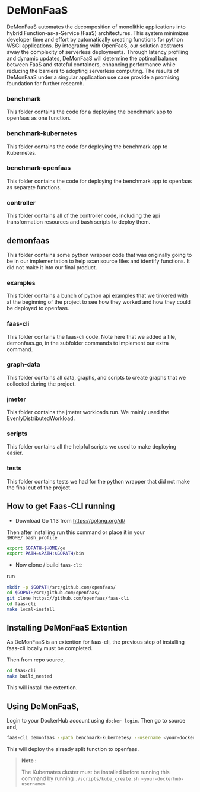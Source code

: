 # DeMonFaaS

DeMonFaaS automates the decomposition of monolithic applications into hybrid Function-as-a-Service (FaaS) architectures. This system minimizes developer time and effort by automatically creating functions for python WSGI applications. By integrating with OpenFaaS, our solution abstracts away the complexity of serverless deployments. Through latency profiling and dynamic updates, DeMonFaaS will determine the optimal balance between FaaS and stateful containers, enhancing performance while reducing the barriers to adopting serverless computing. The results of DeMonFaaS under a singular application use case provide a promising foundation for further research.

### benchmark
This folder contains the code for a deploying the benchmark app to openfaas as one function.

### benchmark-kubernetes
This folder contains the code for deploying the benchmark app to Kubernetes.

### benchmark-openfaas
This folder contains the code for deploying the benchmark app to openfaas as separate functions.

### controller
This folder contains all of the controller code, including the api transformation resources and bash scripts to deploy them.

## demonfaas
This folder contains some python wrapper code that was originally going to be in our implementation to help scan source files and identify 
functions. It did not make it into our final product.

### examples
This folder contains a bunch of python api examples that we tinkered with at the beginning of the project to see how they worked and how they could be deployed to openfaas.

### faas-cli
This folder contains the faas-cli code. Note here that we added a file, demonfaas.go, in the subfolder commands to implement our extra command.

### graph-data
This folder contains all data, graphs, and scripts to create graphs that we collected during the project.

### jmeter
This folder contains the jmeter workloads run. We mainly used the EvenlyDistributedWorkload.

### scripts
This folder contains all the helpful scripts we used to make deploying easier.

### tests
This folder contains tests we had for the python wrapper that did not make the final cut of the project.

## How to get Faas-CLI running

* Download Go 1.13 from https://golang.org/dl/

Then after installing run this command or place it in your `$HOME/.bash_profile`

```bash
export GOPATH=$HOME/go
export PATH=$PATH:$GOPATH/bin
```

* Now clone / build `faas-cli`:

run
```bash
mkdir -p $GOPATH/src/github.com/openfaas/
cd $GOPATH/src/github.com/openfaas/
git clone https://github.com/openfaas/faas-cli
cd faas-cli
make local-install
```

## Installing DeMonFaaS Extention

As DeMonFaaS is an extention for faas-cli, the previous step of installing faas-cli locally must be completed.

Then from repo source,
```bash
cd faas-cli
make build_nested
```

This will install the extention.

## Using DeMonFaaS,

Login to your DockerHub account using `docker login`. Then go to source and,

```bash
faas-cli demonfaas --path benchmark-kubernetes/ --username <your-dockerhub-username>
```

This will deploy the already split function to openfaas.

> **Note :**
>
> The Kubernates cluster must be installed before running this command by running `./scripts/kube_create.sh <your-dockerhub-username>`